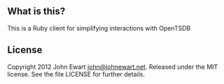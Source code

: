 
## What is this?

This is a Ruby client for simplifying interactions with OpenTSDB

## License

Copyright 2012 John Ewart <john@johnewart.net>. Released under the MIT license. See the file LICENSE for further details.
